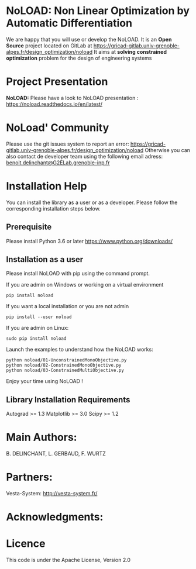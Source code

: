 NoLOAD: Non Linear Optimization by Automatic Differentiation 
============================================================

We are happy that you will use or develop the NoLOAD.
It is an **Open Source** project located on GitLab at https://gricad-gitlab.univ-grenoble-alpes.fr/design_optimization/noload
It aims at **solving constrained optimization** problem for the design of engineering systems

Project Presentation
====================

**NoLOAD:** Please have a look to NoLOAD presentation : https://noload.readthedocs.io/en/latest/  

NoLoad' Community
====================

Please use the git issues system to report an error: https://gricad-gitlab.univ-grenoble-alpes.fr/design_optimization/noload
Otherwise you can also contact de developer team using the following email adress: benoit.delinchant@G2ELab.grenoble-inp.fr

Installation Help
=================
You can install the library as a user or as a developer. Please follow the corresponding installation steps below.

Prerequisite
------------

Please install Python 3.6 or later
https://www.python.org/downloads/

Installation as a user
----------------------
Please install NoLOAD with pip using the command prompt.   

If you are admin on Windows or working on a virtual environment
    
    pip install noload

If you want a local installation or you are not admin
    
    pip install --user noload

If you are admin on Linux:
    
    sudo pip install noload

Launch the examples to understand how the NoLOAD works:
	
	python noload/01-UnconstrainedMonoObjective.py
	python noload/02-ConstrainedMonoObjective.py
	python noload/03-ConstrainedMultiObjective.py
	
Enjoy your time using NoLOAD !



Library Installation Requirements
---------------------------------
Autograd >= 1.3
Matplotlib >= 3.0
Scipy >= 1.2


Main Authors: 
=============
B. DELINCHANT, L. GERBAUD, F. WURTZ


Partners:
=========
Vesta-System: http://vesta-system.fr/

Acknowledgments:
================


Licence
=======
This code is under the Apache License, Version 2.0
